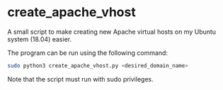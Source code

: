 # create_apache_vhost

A small script to make creating new Apache virtual hosts on my Ubuntu system (18.04) easier.

The program can be run using the following command:
```bash
sudo python3 create_apache_vhost.py <desired_domain_name>
```
Note that the script must run with sudo privileges.
